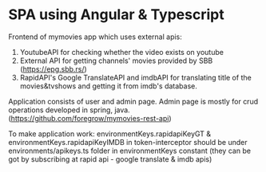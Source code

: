 # SPA using Angular & Typescript

Frontend of mymovies app which uses external apis:
  1. YoutubeAPI for checking whether the video exists on youtube
  2. External API for getting channels' movies provided by SBB (https://epg.sbb.rs/)
  3. RapidAPI's Google TranslateAPI and imdbAPI for translating title of the movies&tvshows and getting it from imdb's database.


Application consists of user and admin page. Admin page is mostly for crud operations developed in spring, java. (https://github.com/foregrow/mymovies-rest-api)

To make application work:
environmentKeys.rapidapiKeyGT & environmentKeys.rapidapiKeyIMDB in token-interceptor should be under environments/apikeys.ts folder in environmentKeys constant
(they can be got by subscribing at rapid api - google translate & imdb apis)

